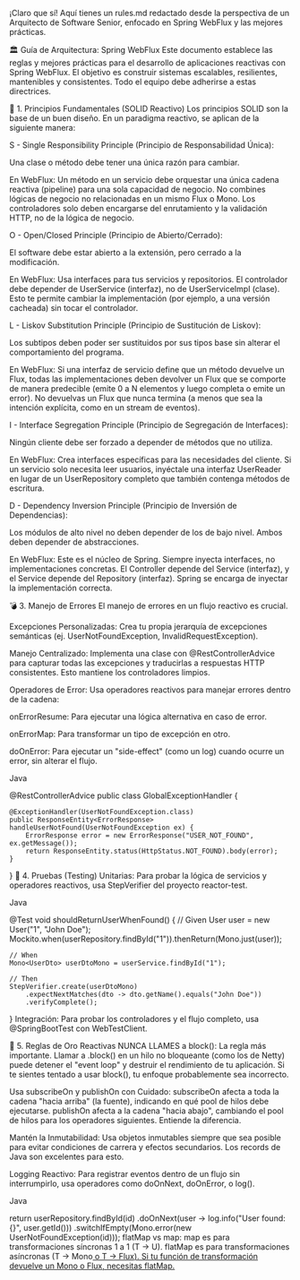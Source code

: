 ¡Claro que sí! Aquí tienes un rules.md redactado desde la perspectiva de un Arquitecto de Software Senior, enfocado en Spring WebFlux y las mejores prácticas.

🏛️ Guía de Arquitectura: Spring WebFlux
Este documento establece las reglas y mejores prácticas para el desarrollo de aplicaciones reactivas con Spring WebFlux. El objetivo es construir sistemas escalables, resilientes, mantenibles y consistentes. Todo el equipo debe adherirse a estas directrices.

🧱 1. Principios Fundamentales (SOLID Reactivo)
Los principios SOLID son la base de un buen diseño. En un paradigma reactivo, se aplican de la siguiente manera:

S - Single Responsibility Principle (Principio de Responsabilidad Única):

Una clase o método debe tener una única razón para cambiar.

En WebFlux: Un método en un servicio debe orquestar una única cadena reactiva (pipeline) para una sola capacidad de negocio. No combines lógicas de negocio no relacionadas en un mismo Flux o Mono. Los controladores solo deben encargarse del enrutamiento y la validación HTTP, no de la lógica de negocio.

O - Open/Closed Principle (Principio de Abierto/Cerrado):

El software debe estar abierto a la extensión, pero cerrado a la modificación.

En WebFlux: Usa interfaces para tus servicios y repositorios. El controlador debe depender de UserService (interfaz), no de UserServiceImpl (clase). Esto te permite cambiar la implementación (por ejemplo, a una versión cacheada) sin tocar el controlador.

L - Liskov Substitution Principle (Principio de Sustitución de Liskov):

Los subtipos deben poder ser sustituidos por sus tipos base sin alterar el comportamiento del programa.

En WebFlux: Si una interfaz de servicio define que un método devuelve un Flux<T>, todas las implementaciones deben devolver un Flux que se comporte de manera predecible (emite 0 a N elementos y luego completa o emite un error). No devuelvas un Flux que nunca termina (a menos que sea la intención explícita, como en un stream de eventos).

I - Interface Segregation Principle (Principio de Segregación de Interfaces):

Ningún cliente debe ser forzado a depender de métodos que no utiliza.

En WebFlux: Crea interfaces específicas para las necesidades del cliente. Si un servicio solo necesita leer usuarios, inyéctale una interfaz UserReader en lugar de un UserRepository completo que también contenga métodos de escritura.

D - Dependency Inversion Principle (Principio de Inversión de Dependencias):

Los módulos de alto nivel no deben depender de los de bajo nivel. Ambos deben depender de abstracciones.

En WebFlux: Este es el núcleo de Spring. Siempre inyecta interfaces, no implementaciones concretas. El Controller depende del Service (interfaz), y el Service depende del Repository (interfaz). Spring se encarga de inyectar la implementación correcta.



💣 3. Manejo de Errores
El manejo de errores en un flujo reactivo es crucial.

Excepciones Personalizadas: Crea tu propia jerarquía de excepciones semánticas (ej. UserNotFoundException, InvalidRequestException).

Manejo Centralizado: Implementa una clase con @RestControllerAdvice para capturar todas las excepciones y traducirlas a respuestas HTTP consistentes. Esto mantiene los controladores limpios.

Operadores de Error: Usa operadores reactivos para manejar errores dentro de la cadena:

onErrorResume: Para ejecutar una lógica alternativa en caso de error.

onErrorMap: Para transformar un tipo de excepción en otro.

doOnError: Para ejecutar un "side-effect" (como un log) cuando ocurre un error, sin alterar el flujo.

Java

@RestControllerAdvice
public class GlobalExceptionHandler {

    @ExceptionHandler(UserNotFoundException.class)
    public ResponseEntity<ErrorResponse> handleUserNotFound(UserNotFoundException ex) {
        ErrorResponse error = new ErrorResponse("USER_NOT_FOUND", ex.getMessage());
        return ResponseEntity.status(HttpStatus.NOT_FOUND).body(error);
    }
}
🧪 4. Pruebas (Testing)
Unitarias: Para probar la lógica de servicios y operadores reactivos, usa StepVerifier del proyecto reactor-test.

Java

@Test
void shouldReturnUserWhenFound() {
// Given
User user = new User("1", "John Doe");
Mockito.when(userRepository.findById("1")).thenReturn(Mono.just(user));

    // When
    Mono<UserDto> userDtoMono = userService.findById("1");

    // Then
    StepVerifier.create(userDtoMono)
        .expectNextMatches(dto -> dto.getName().equals("John Doe"))
        .verifyComplete();
}
Integración: Para probar los controladores y el flujo completo, usa @SpringBootTest con WebTestClient.

🌟 5. Reglas de Oro Reactivas
NUNCA LLAMES a block(): La regla más importante. Llamar a .block() en un hilo no bloqueante (como los de Netty) puede detener el "event loop" y destruir el rendimiento de tu aplicación. Si te sientes tentado a usar block(), tu enfoque probablemente sea incorrecto.

Usa subscribeOn y publishOn con Cuidado: subscribeOn afecta a toda la cadena "hacia arriba" (la fuente), indicando en qué pool de hilos debe ejecutarse. publishOn afecta a la cadena "hacia abajo", cambiando el pool de hilos para los operadores siguientes. Entiende la diferencia.

Mantén la Inmutabilidad: Usa objetos inmutables siempre que sea posible para evitar condiciones de carrera y efectos secundarios. Los records de Java son excelentes para esto.

Logging Reactivo: Para registrar eventos dentro de un flujo sin interrumpirlo, usa operadores como doOnNext, doOnError, o log().

Java

return userRepository.findById(id)
.doOnNext(user -> log.info("User found: {}", user.getId()))
.switchIfEmpty(Mono.error(new UserNotFoundException(id)));
flatMap vs map: map es para transformaciones síncronas 1 a 1 (T -> U). flatMap es para transformaciones asíncronas (T -> Mono<U> o T -> Flux<U>). Si tu función de transformación devuelve un Mono o Flux, necesitas flatMap.